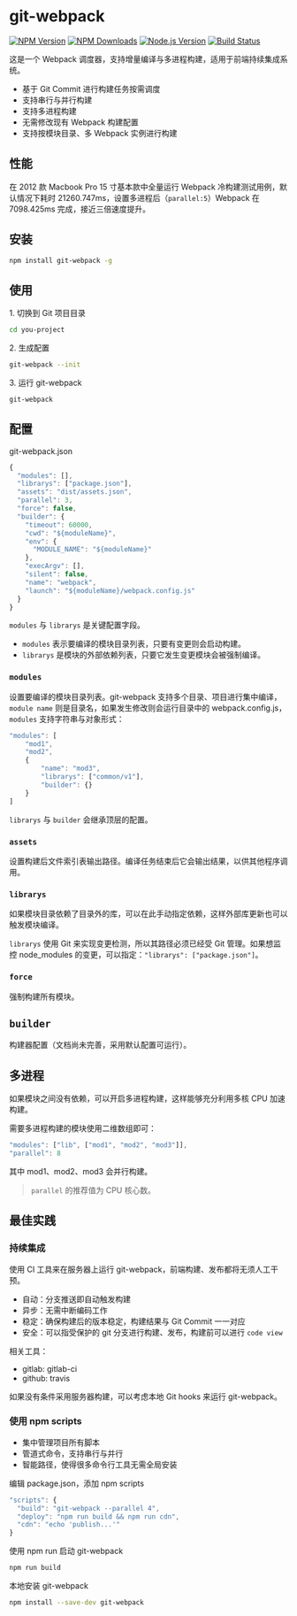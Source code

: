 # git-webpack

[![NPM Version][npm-image]][npm-url]
[![NPM Downloads][downloads-image]][downloads-url]
[![Node.js Version][node-version-image]][node-version-url]
[![Build Status][travis-ci-image]][travis-ci-url]

这是一个 Webpack 调度器，支持增量编译与多进程构建，适用于前端持续集成系统。

* 基于 Git Commit 进行构建任务按需调度
* 支持串行与并行构建
* 支持多进程构建
* 无需修改现有 Webpack 构建配置
* 支持按模块目录、多 Webpack 实例进行构建

## 性能

在 2012 款 Macbook Pro 15 寸基本款中全量运行 Webpack 冷构建测试用例，默认情况下耗时 21260.747ms，设置多进程后（`parallel:5`）Webpack 在 7098.425ms 完成，接近三倍速度提升。

## 安装

```bash
npm install git-webpack -g
```

## 使用

1\. 切换到 Git 项目目录

```bash
cd you-project
```

2\. 生成配置

```bash
git-webpack --init
```

3\. 运行 git-webpack

```bash
git-webpack
```

## 配置

git-webpack.json

```javascript
{
  "modules": [],
  "librarys": ["package.json"],
  "assets": "dist/assets.json",
  "parallel": 3,
  "force": false,
  "builder": {
    "timeout": 60000,
    "cwd": "${moduleName}",
    "env": {
      "MODULE_NAME": "${moduleName}"
    },
    "execArgv": [],
    "silent": false,
    "name": "webpack",
    "launch": "${moduleName}/webpack.config.js"
  }
}
```

`modules` 与 `librarys` 是关键配置字段。

* `modules` 表示要编译的模块目录列表，只要有变更则会启动构建。
* `librarys` 是模块的外部依赖列表，只要它发生变更模块会被强制编译。

### `modules`

设置要编译的模块目录列表。git-webpack 支持多个目录、项目进行集中编译，`module name` 则是目录名，如果发生修改则会运行目录中的 webpack.config.js，`modules` 支持字符串与对象形式：

```javascript 
"modules": [
    "mod1",
    "mod2",
    {
        "name": "mod3",
        "librarys": ["common/v1"],
        "builder": {}
    }
]
```

`librarys` 与 `builder` 会继承顶层的配置。

### `assets`

设置构建后文件索引表输出路径。编译任务结束后它会输出结果，以供其他程序调用。

### `librarys`

如果模块目录依赖了目录外的库，可以在此手动指定依赖，这样外部库更新也可以触发模块编译。

`librarys` 使用 Git 来实现变更检测，所以其路径必须已经受 Git 管理。如果想监控 node_modules 的变更，可以指定：`"librarys": ["package.json"]`。

### `force`

强制构建所有模块。

## `builder`

构建器配置（文档尚未完善，采用默认配置可运行）。

## 多进程

如果模块之间没有依赖，可以开启多进程构建，这样能够充分利用多核 CPU 加速构建。

需要多进程构建的模块使用二维数组即可：

```javascript
"modules": ["lib", ["mod1", "mod2", "mod3"]],
"parallel": 8
```

其中 mod1、mod2、mod3 会并行构建。

> `parallel` 的推荐值为 CPU 核心数。

## 最佳实践

### 持续集成

使用 CI 工具来在服务器上运行 git-webpack，前端构建、发布都将无须人工干预。

* 自动：分支推送即自动触发构建
* 异步：无需中断编码工作
* 稳定：确保构建后的版本稳定，构建结果与 Git Commit 一一对应
* 安全：可以指受保护的 git 分支进行构建、发布，构建前可以进行 `code view`

相关工具：

* gitlab: gitlab-ci
* github: travis

如果没有条件采用服务器构建，可以考虑本地 Git hooks 来运行 git-webpack。

### 使用 npm scripts

* 集中管理项目所有脚本
* 管道式命令，支持串行与并行
* 智能路径，使得很多命令行工具无需全局安装

编辑 package.json，添加 npm scripts

```javascript
"scripts": {
  "build": "git-webpack --parallel 4",
  "deploy": "npm run build && npm run cdn",
  "cdn": "echo 'publish...'"
}
```

使用 npm run 启动 git-webpack

```bash
npm run build
```

本地安装 git-webpack

```bash
npm install --save-dev git-webpack
```


[npm-image]: https://img.shields.io/npm/v/git-webpack.svg
[npm-url]: https://npmjs.org/package/git-webpack
[node-version-image]: https://img.shields.io/node/v/git-webpack.svg
[node-version-url]: http://nodejs.org/download/
[downloads-image]: https://img.shields.io/npm/dm/git-webpack.svg
[downloads-url]: https://npmjs.org/package/git-webpack
[travis-ci-image]: https://travis-ci.org/aui/git-webpack.svg?branch=master
[travis-ci-url]: https://travis-ci.org/aui/git-webpack

